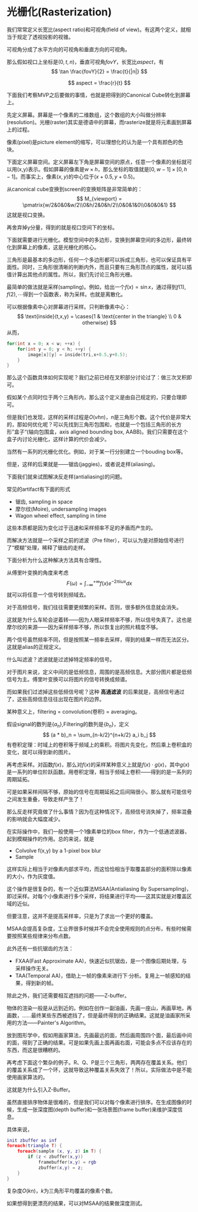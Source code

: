 # 光栅化(Rasterization)

我们常常定义长宽比(aspect ratio)和可视角(field of view)。有这两个定义，就相当于规定了透视投影的视锥。

可视角分成了水平方向的可视角和垂直方向的可视角。

那么假如视口上坐标是$(0,t,n)$，垂直可视角$fovY$，长宽比$aspect$，有
$$
\tan \frac{fovY}{2} = \frac{t}{|n|}
$$

$$
aspect = \frac{r}{t}
$$

下面我们考察MVP之后要做的事情，也就是把得到的Canonical Cube转化到屏幕上。

先定义屏幕。屏幕是一个像素的二维数组，这个数组的大小叫做分辨率(resolution)。光栅(raster)其实是德语中的屏幕，而rasterize就是将元素画到屏幕上的过程。

像素(pixel)是picture element的缩写，可以理想化的认为是一个具有颜色的色块。

下面定义屏幕空间。定义屏幕左下角是屏幕空间的原点，任意一个像素的坐标就可以用(x,y)表示。假如屏幕的像素是$w\times h$，那么坐标的取值就是$[0,w-1]\times[0,h-1]$。而事实上，像素$(x,y)$的中心位于$(x+0.5,y+0.5)$。

从canonical cube变换到screen的变换矩阵是非常简单的：
$$
M_{viewport} = \pmatrix{w/2&0&0&w/2\\0&h/2&0&h/2\\0&0&1&0\\0&0&0&1}
$$
这就是视口变换。

再舍弃掉y分量，得到的就是视口空间下的坐标。

下面就需要进行光栅化。模型空间中的多边形，变换到屏幕空间的多边形，最终转化到屏幕上的像素，这是光栅化的核心。

三角形是最基本的多边形，任何一个多边形都可以拆成三角形，也可以保证具有平面性。同时，三角形很清晰的判断内外，而且只要有三角形顶点的属性，就可以插值计算出其他点的属性。所以，我们先讨论三角形光栅。

最简单的做法就是采样(sampling)。例如，给出一个$f(x)=\sin x$，通过得到$f(1),f(2),\cdots$得到一个函数表，称为采样。也就是离散化。

可以根据像素中心对屏幕进行采样。只判断像素中心：
$$
\text{inside}(t,x,y) = \cases{1 & \text{center in the triangle} \\ 0 & otherwise}
$$
从而，

```c++
for(int x = 0; x < w; ++x) {
    for(int y = 0; y < h; ++y) {
        image[x][y] = inside(tri,x+0.5,y+0.5);
    }
}
```

那么这个函数具体如何实现呢？我们之前已经在叉积部分讨论过了：做三次叉积即可。

假如某个点同时位于两个三角形内，那么这个定义是由自己规定的，只要合理即可。

但是我们也发现，这样的采样过程是$O(vhn)$，$n$是三角形个数。这个代价是非常大的，那如何优化呢？可以先找到三角形包围和，也就是一个包括三角形的长方形”盒子“(轴向包围盒，axis aligned bounding box, AABB)。我们只需要在这个盒子内讨论光栅化，这样计算的代价会减少。

当然有一系列的光栅化优化。例如，对于某一行分别建立一个bouding box等。

但是，这样的后果就是——锯齿(jaggies)，或者说走样(aliasing)。

下面我们就来试图解决反走样(antialiasing)的问题。

常见的artifact有下面的形式

- 锯齿, sampling in space
- 摩尔纹(Moire), undersampling images
- Wagon wheel effect, sampling in time

这些本质都是因为变化过于迅速和采样频率不足的矛盾而产生的。

而解决方法就是一个采样之前的滤波（Pre filter），可以认为是对原始信号进行了“模糊”处理，稀释了锯齿的走样。

下面分析为什么这种解决方法具有合理性。

从傅里叶变换的角度来考虑
$$
F(\omega) = \int_{-\infty}^{+\infty} f(x)e^{-2\pi i\omega x}dx
$$
就可以将任意一个信号转到频域去。

对于高频信号，我们往往需要更频繁的采样。否则，很多额外信息就会消失。

这就是为什么车轮会逆着转——因为人眼采样频率不够，所以信号失真了。这也是摩尔纹的来源——因为采样频率不够，所以恢复出的照片精度不够。

两个信号虽然频率不同，但是按照某一频率去采样，得到的结果一样而无法区分。这就是alias的正规定义。

什么叫滤波？滤波就是过滤掉特定频率的信号。

对于图片来说，定义中间的是低频信息，周围的是高频信息。大部分图片都是低频信号为主。傅里叶变换可以将图片的信号转换成频谱。

而如果我们过滤掉这些低频信号呢？这种 **高通滤波** 的后果就是，高频信号通过了，这些高频信息往往出现在图片的边界。

某种意义上，filtering = convolution(卷积) = averaging。

假设signal的数列是$\{a_n\}$,Filtering的数列是$\{b_n\}$，定义
$$
(a * b)_n = \sum_{n-k/2}^{n+k/2} a_i b_j
$$
有卷积定理：时域上的卷积等于频域上的乘积。将图片先变化，然后乘上卷积盒的变化，就可以得到新的图片。

再考虑采样。对函数$f(x)$，那么对$f(x)$的采样某种意义上就是$f(x)\cdot g(x)$，其中$g(x)$是一系列的单位阶跃函数。用卷积定理，相当于频域上卷积——得到的是一系列的周期延拓。

可是如果采样间隔不够，原始的信号在周期延拓之后间隔很小。那么就有可能信号之间发生重叠，导致走样产生了！

那么反走样究竟做了什么事情？因为在这种情况下，高频信号消失掉了，频率混叠的影响就会大幅度减少。

在实际操作中，我们一般使用一个1像素单位的box filter，作为一个低通滤波器，起到模糊操作的作用。总的来说，就是

- Colvolve f(x,y) by a 1-pixel box blur
- Sample

这样实际上相当于对像素内部求平均，而这恰恰相当于取覆盖部分的面积除以像素的大小，作为灰度值。

这个操作是很复杂的，有一个近似算法MSAA(Antialiasing By Supersampling)，即过采样。对每个小像素进行多个采样，将结果进行平均——这其实就是对覆盖区域的近似。 

但要注意，这并不是提高采样率，只是为了求出一个更好的覆盖。

MSAA会提高复杂度，工业界很多时候并不会完全使用规则的点分布，有些时候需要按照某些规律来分布点数。

此外还有一些抗锯齿的方法：

- FXAA(Fast Approximate AA)，快速近似抗锯齿，是一个图像后期处理，与采样操作无关。
- TAA(Temporal AA)，借助上一帧的像素来进行下·分析。复用上一帧感知的结果，得到新的帧。

除此之外，我们还需要相互遮挡的问题——Z-buffer。

物体的渲染一般是从远到近的。例如在创作一副油画，先画一座山，再画草地，再画数，……最终某些东西被遮挡了，但是最终得到的正确结果。这就是油画家所采用的方法——Painter's Algorithm。

放到图形学中，假如用画家算法，先画最远的面，然后画周围四个面，最后画中间的面，得到了正确的结果。可是如果先画上面再画右面，可能会多点不应该存在的东西，而这是很糟糕的。

再考虑下面这个繁杂的例子。R、Q、P是三个三角形，两两存在覆盖关系。他们的覆盖关系成了一个环，这就导致这种覆盖关系失效了！所以，实际做法中是不能使用画家算法的。

这就是为什么引入Z-Buffer。

虽然直接排序物体是很难的，但是我们可以对每个像素进行排序。在生成图像的时候，生成一张深度图(depth buffer)和一张场景图(frame buffer)来维护深度信息。

具体来说，

```lua
init zbuffer as inf
foreach(triangle T) {
    foreach(sample (x, y, z) in T) {
        if (z < zbuffer(x,y))
            framebuffer(x,y) = rgb
            zbuffer(x,y) = z;
    }
}
```

复杂度$O(kn)$，$k$为三角形平均覆盖的像素个数。

如果想得到更漂亮的结果，可以对MSAA的结果做深度测试。